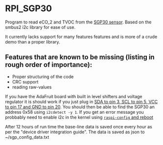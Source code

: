 # RPI_SGP30

Program to read eCO_2 and TVOC from the [SGP30 sensor](https://www.sensirion.com/fileadmin/user_upload/customers/sensirion/Dokumente/9_Gas_Sensors/Sensirion_Gas_Sensors_SGP30_Datasheet_EN.pdf). Based on the smbus2 i2c library for ease of use.

It currently lacks support for many features features and is more of a crude demo than a proper library.

## Features that are known to be missing (listing in rough order of importance):
* Proper structuring of the code
* CRC support
* reading raw-values

If you have the AdaFruit board with built in level shifters and voltage regulator it is should work if you just plug in [SDA to pin 3, SCL to pin 5, VCC to pin 17 and GND to pin 20](https://pinout.xyz/pinout/i2c). You should then be able to find the SGP30 an address 0x58 using `i2cdetect -y 1`. If you get an error message  you probbably need to enable i2c in the kernel using  [`raspi-config` and reboot](https://learn.sparkfun.com/tutorials/raspberry-pi-spi-and-i2c-tutorial)

After 12 hours of run time the base-line data is saved once every hour as per the "device driver integration guide". The data is saved as json to ~/sgp_config_data.txt
